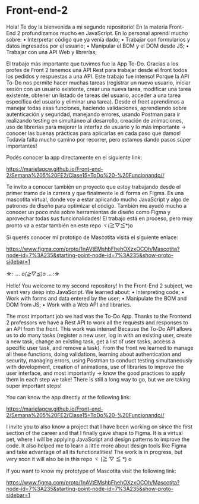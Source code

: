 # Front-end-2
Hola! Te doy la bienvenida a mi segundo repositorio!
En la materia Front-End 2 profundizamos mucho en JavaScript.
En lo personal aprendí mucho sobre:
• Interpretar código que ya venía dado;
• Trabajar con formularios y datos ingresados por el usuario;
• Manipular el BOM y el DOM desde JS;
• Trabajar con una API Web y librerías;

El trabajo más importante que tuvimos fue la App To-Do. 
Gracias a los profes de Front 2 tenemos una API Rest para trabajar desde el front todos los pedidos y respuestas a una API.
Este trabajo fue intenso! Porque la API To-Do nos permite hacer muchas tareas (registrar un nuevo usuario, iniciar sesión con un usuario existente, crear una nueva tarea, modificar una tarea existente, obtener un listado de tareas del usuario, acceder a una tarea específica del usuario y eliminar una tarea). 
Desde el front aprendimos a manejar todas esas funciones, haciendo validaciones, aprendiendo sobre autenticación y seguridad, manejando errores, usando Postman para ir realizando testing en simultáneo al desarrollo, creación de animaciones, uso de librerías para mejorar la interfaz de usuario y lo más importante → conocer las buenas prácticas para aplicarlas en cada paso que damos!
Todavía falta mucho camino por recorrer, pero estamos dando pasos súper importantes!

Podés conocer la app directamente en el siguiente link:

https://marielagcw.github.io/Front-end-2/Semana%205%20FE2/Clase15+ToDo%20-%20Funcionando//

Te invito a conocer también un proyecto que estoy trabajando desde el primer tramo de la carrera y que finalmente le di forma en Figma.
Es una mascotita virtual, donde voy a estar aplicando mucho JavaScript y algo de patrones de diseño para optimizar el código.
También me ayudó mucho a conocer un poco más sobre herramientas de diseño como Figma y aprovechar todas sus funcionalidades!
El trabajo está en proceso, pero muy pronto va a estar también en este repo ヾ(≧▽≦*)o

Si querés conocer mi prototipo de Mascotita visitá el siguiente enlace:

https://www.figma.com/proto/1nAVtEMshbFhehOXzxOCOh/Mascotita?node-id=7%3A235&starting-point-node-id=7%3A235&show-proto-sidebar=1

☆*: .｡. o(≧▽≦)o .｡.:*☆

Hello! You welcome to my second repository! In the Front-End 2 subject, we went very deep into JavaScript. We learned about: • Interpreting code; • Work with forms and data entered by the user; • Manipulate the BOM and DOM from JS; • Work with a Web API and libraries.

The most important job we had was the To-Do App. Thanks to the Frontend 2 professors we have a Rest API to work all the requests and responses to an API from the front. This work was intense! Because the To-Do API allows us to do many tasks (register a new user, log in with an existing user, create a new task, change an existing task, get a list of user tasks, access a specific user task, and remove a task). From the front we learned to manage all these functions, doing validations, learning about authentication and security, managing errors, using Postman to conduct testing simultaneously with development, creation of animations, use of libraries to improve the user interface, and most importantly → know the good practices to apply them in each step we take! There is still a long way to go, but we are taking super important steps!

You can know the app directly at the following link:

https://marielagcw.github.io/Front-end-2/Semana%205%20FE2/Clase15+ToDo%20-%20Funcionando//

I invite you to also know a project that I have been working on since the first section of the career and that I finally gave shape to Figma. It is a virtual pet, where I will be applying JavaScript and design patterns to improve the code. It also helped me to learn a little more about design tools like Figma and take advantage of all its functionalities! The work is in progress, but very soon it will also be in this repo ヾ (≧ ▽ ≦ *) o

If you want to know my prototype of Mascotita visit the following link:

https://www.figma.com/proto/1nAVtEMshbFhehOXzxOCOh/Mascotita?node-id=7%3A235&starting-point-node-id=7%3A235&show-proto-sidebar=1
